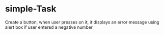 # simple-Task
Create a button, when user presses on it, it displays an error message using alert box if user
entered a negative number
